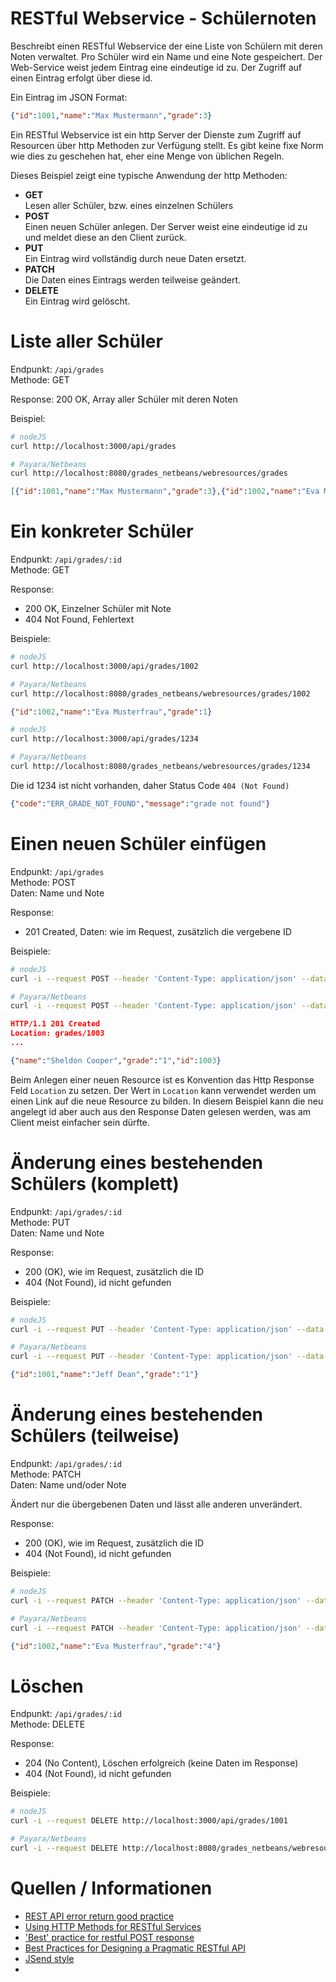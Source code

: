 # RESTful Webservice - Schülernoten

Beschreibt einen RESTful Webservice der eine Liste von Schülern mit deren Noten verwaltet.
Pro Schüler wird ein Name und eine Note gespeichert.
Der Web-Service weist jedem Eintrag eine eindeutige id zu.
Der Zugriff auf einen Eintrag erfolgt über diese id.

Ein Eintrag im JSON Format:

```json
{"id":1001,"name":"Max Mustermann","grade":3}
```

Ein RESTful Webservice ist ein http Server der Dienste zum Zugriff auf Resourcen über http Methoden zur Verfügung stellt.
Es gibt keine fixe Norm wie dies zu geschehen hat, eher eine Menge von üblichen Regeln. 

Dieses Beispiel zeigt eine typische Anwendung der http Methoden:

- **GET**    
Lesen aller Schüler, bzw. eines einzelnen Schülers
- **POST**    
Einen neuen Schüler anlegen. Der Server weist eine eindeutige id zu und meldet diese an den Client zurück.
- **PUT**    
Ein Eintrag wird vollständig durch neue Daten ersetzt.
- **PATCH**    
Die Daten eines Eintrags werden teilweise geändert.
- **DELETE**    
Ein Eintrag wird gelöscht.



# Liste aller Schüler

Endpunkt:
`/api/grades`    
Methode: GET

Response:  200 OK, Array aller Schüler mit deren Noten

Beispiel:

```bash
# nodeJS
curl http://localhost:3000/api/grades

# Payara/Netbeans
curl http://localhost:8080/grades_netbeans/webresources/grades
```

```json
[{"id":1001,"name":"Max Mustermann","grade":3},{"id":1002,"name":"Eva Musterfrau","grade":1}]
```

# Ein konkreter Schüler

Endpunkt:
`/api/grades/:id`    
Methode: GET

Response:  
- 200 OK,  Einzelner Schüler mit Note
- 404 Not Found, Fehlertext

Beispiele:

```bash
# nodeJS
curl http://localhost:3000/api/grades/1002

# Payara/Netbeans
curl http://localhost:8080/grades_netbeans/webresources/grades/1002
```

```json
{"id":1002,"name":"Eva Musterfrau","grade":1}
```

```bash
# nodeJS
curl http://localhost:3000/api/grades/1234

# Payara/Netbeans
curl http://localhost:8080/grades_netbeans/webresources/grades/1234
```

Die id 1234 ist nicht vorhanden, daher Status Code `404 (Not Found)`
```json
{"code":"ERR_GRADE_NOT_FOUND","message":"grade not found"}
```

# Einen neuen Schüler einfügen

Endpunkt:
`/api/grades`    
Methode: POST    
Daten: Name und Note

Response:  
- 201 Created, Daten: wie im Request, zusätzlich die vergebene ID

Beispiele:

```bash
# nodeJS
curl -i --request POST --header 'Content-Type: application/json' --data '{"name": "Sheldon Cooper", "grade": "1"}' http://localhost:3000/api/grades

# Payara/Netbeans
curl -i --request POST --header 'Content-Type: application/json' --data '{"name": "Sheldon Cooper", "grade": "1"}' http://localhost:8080/grades_netbeans/webresources/grades
```

```json
HTTP/1.1 201 Created
Location: grades/1003
...

{"name":"Sheldon Cooper","grade":"1","id":1003}
```

Beim Anlegen einer neuen Resource ist es Konvention das Http Response Feld `Location` zu setzen.
Der Wert in `Location` kann verwendet werden um einen Link auf die neue Resource zu bilden.
In diesem Beispiel kann die neu angelegt id aber auch aus den Response Daten gelesen werden, was am Client meist einfacher sein dürfte.

# Änderung eines bestehenden Schülers (komplett)

Endpunkt:
`/api/grades/:id`    
Methode: PUT    
Daten: Name und Note

Response:  
- 200 (OK), wie im Request, zusätzlich die ID
- 404 (Not Found), id nicht gefunden

Beispiele:

```bash
# nodeJS
curl -i --request PUT --header 'Content-Type: application/json' --data '{"name": "Jeff Dean", "grade": "1"}' http://localhost:3000/api/grades/1001

# Payara/Netbeans
curl -i --request PUT --header 'Content-Type: application/json' --data '{"name": "Jeff Dean", "grade": "1"}' http://localhost:8080/grades_netbeans/webresources/grades/1001
```

```json
{"id":1001,"name":"Jeff Dean","grade":"1"}
```



# Änderung eines bestehenden Schülers (teilweise)

Endpunkt:
`/api/grades/:id`    
Methode: PATCH    
Daten: Name und/oder Note

Ändert nur die übergebenen Daten und lässt alle anderen unverändert.

Response:  
- 200 (OK), wie im Request, zusätzlich die ID
- 404 (Not Found), id nicht gefunden

Beispiele:

```bash
# nodeJS
curl -i --request PATCH --header 'Content-Type: application/json' --data '{"grade": "4"}' http://localhost:3000/api/grades/1002

# Payara/Netbeans
curl -i --request PATCH --header 'Content-Type: application/json' --data '{"grade": "4"}' http://localhost:8080/grades_netbeans/webresources/grades/1002
```

```json
{"id":1002,"name":"Eva Musterfrau","grade":"4"}
```



# Löschen

Endpunkt:
`/api/grades/:id`    
Methode: DELETE


Response:  
- 204 (No Content), Löschen erfolgreich (keine Daten im Response)
- 404 (Not Found), id nicht gefunden

Beispiele:

```bash
# nodeJS
curl -i --request DELETE http://localhost:3000/api/grades/1001

# Payara/Netbeans
curl -i --request DELETE http://localhost:8080/grades_netbeans/webresources/grades/1001
```


# Quellen / Informationen

- [REST API error return good practice](http://stackoverflow.com/questions/942951/rest-api-error-return-good-practices)
- [Using HTTP Methods for RESTful Services](http://www.restapitutorial.com/lessons/httpmethods.html)
- ['Best' practice for restful POST response](http://stackoverflow.com/questions/19199872/best-practice-for-restful-post-response)
- [Best Practices for Designing a Pragmatic RESTful API](http://www.vinaysahni.com/best-practices-for-a-pragmatic-restful-api#restful)
- [JSend style](https://labs.omniti.com/labs/jsend)
- []()
